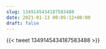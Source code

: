 ```yaml
---
slug: 1349145434187583488
date: 2021-01-13 00:05:12+00:00
draft: false
---
```


{{< tweet 1349145434187583488 >}}
